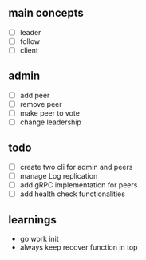 ## main concepts

- [ ] leader
- [ ] follow
- [ ] client

## admin

- [ ] add peer
- [ ] remove peer
- [ ] make peer to vote
- [ ] change leadership

## todo

- [ ] create two cli for admin and peers
- [ ] manage Log replication
- [ ] add gRPC implementation for peers
- [ ] add health check functionalities

## learnings

* go work init
* always keep recover function in top

